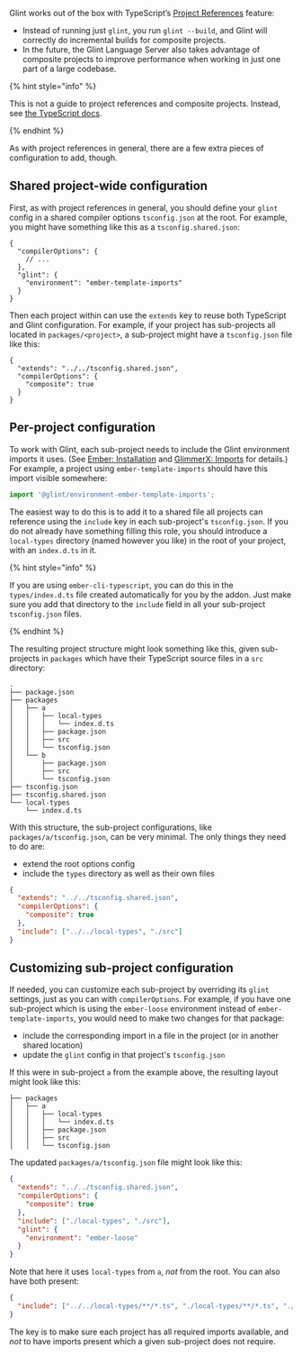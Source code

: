 Glint works out of the box with TypeScript’s [Project References][pr] feature:

- Instead of running just `glint`, you run `glint --build`, and Glint will correctly do incremental builds for composite projects.
- In the future, the Glint Language Server also takes advantage of composite projects to improve performance when working in just one part of a large codebase.

{% hint style="info" %}

This is not a guide to project references and composite projects. Instead, see [the TypeScript docs][pr].

{% endhint %}

As with project references in general, there are a few extra pieces of configuration to add, though.

[pr]: http://www.typescriptlang.org/docs/handbook/project-references.html#composite

## Shared project-wide configuration

First, as with project references in general, you should define your `glint` config in a shared compiler options `tsconfig.json` at the root. For example, you might have something like this as a `tsconfig.shared.json`:

```jsonc
{
  "compilerOptions": {
    // ...
  },
  "glint": {
    "environment": "ember-template-imports"
  }
}
```

Then each project within can use the `extends` key to reuse both TypeScript and Glint configuration. For example, if your project has sub-projects all located in `packages/<project>`, a sub-project might have a `tsconfig.json` file like this:

```jsonc
{
  "extends": "../../tsconfig.shared.json",
  "compilerOptions": {
    "composite": true
  }
}
```

## Per-project configuration

To work with Glint, each sub-project needs to include the Glint environment imports it uses. (See [Ember: Installation][ei] and [GlimmerX: Imports][gi] for details.) For example, a project using `ember-template-imports` should have this import visible somewhere:

```ts
import '@glint/environment-ember-template-imports';
```

[ei]: ../ember/installation.md
[gi]: ../glimmerx/imports.md

The easiest way to do this is to add it to a shared file all projects can reference using the `include` key in each sub-project's `tsconfig.json`.
If you do not already have something filling this role, you should introduce a `local-types` directory (named however you like) in the root of your project, with an `index.d.ts` in it.

{% hint style="info" %}

If you are using `ember-cli-typescript`, you can do this in the `types/index.d.ts` file created automatically for you by the addon. Just make sure you add that directory to the `include` field in all your sub-project `tsconfig.json` files.

{% endhint %}

The resulting project structure might look something like this, given sub-projects in `packages` which have their TypeScript source files in a `src` directory:

```
.
├── package.json
├── packages
│   ├── a
│   │   ├── local-types
│   │   │   └── index.d.ts
│   │   ├── package.json
│   │   ├── src
│   │   └── tsconfig.json
│   └── b
│       ├── package.json
│       ├── src
│       └── tsconfig.json
├── tsconfig.json
├── tsconfig.shared.json
└── local-types
    └── index.d.ts
```

With this structure, the sub-project configurations, like `packages/a/tsconfig.json`, can be very minimal. The only things they need to do are:

- extend the root options config
- include the `types` directory as well as their own files

```json
{
  "extends": "../../tsconfig.shared.json",
  "compilerOptions": {
    "composite": true
  },
  "include": ["../../local-types", "./src"]
}
```

## Customizing sub-project configuration

If needed, you can customize each sub-project by overriding its `glint` settings, just as you can with `compilerOptions`. For example, if you have one sub-project which is using the `ember-loose` environment instead of `ember-template-imports`, you would need to make two changes for that package:

- include the corresponding import in a file in the project (or in another shared location)
- update the `glint` config in that project's `tsconfig.json`

If this were in sub-project `a` from the example above, the resulting layout might look like this:

```
├── packages
│   ├── a
│   │   ├── local-types
│   │   │   └── index.d.ts
│   │   ├── package.json
│   │   ├── src
│   │   └── tsconfig.json
```

The updated `packages/a/tsconfig.json` file might look like this:

```json
{
  "extends": "../../tsconfig.shared.json",
  "compilerOptions": {
    "composite": true
  },
  "include": ["./local-types", "./src"],
  "glint": {
    "environment": "ember-loose"
  }
}
```

Note that here it uses `local-types` from `a`, _not_ from the root. You can also have both present:

```json
{
  "include": ["../../local-types/**/*.ts", "./local-types/**/*.ts", "./src/**/*.ts"]
}
```

The key is to make sure each project has all required imports available, and _not_ to have imports present which a given sub-project does not require.
